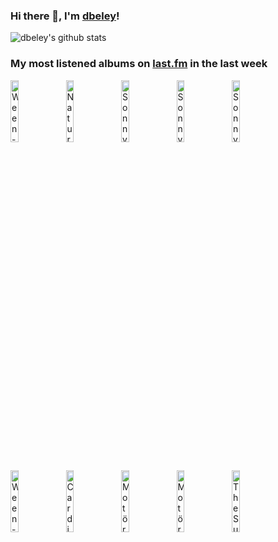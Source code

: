 ### Hi there 👋, I'm [dbeley](https://dbeley.ovh/en)!

![dbeley's github stats](https://github-readme-stats.vercel.app/api?username=dbeley)

### My most listened albums on [last.fm](https://www.last.fm/user/d_beley) in the last week

[<img src='https://lastfm.freetls.fastly.net/i/u/300x300/adf9b04c01c346b5b866a63c7a281d9b.png' width='16%' height='16%' alt='Ween - Quebec'>](https://www.last.fm/music/ween/quebec)&nbsp;
[<img src='https://lastfm.freetls.fastly.net/i/u/300x300/1cd94d8f180b51b7cf9fe7831bf2b03b.png' width='16%' height='16%' alt='Natural Snow Buildings - The Winter Ray'>](https://www.last.fm/music/natural%2bsnow%2bbuildings/the%2bwinter%2bray)&nbsp;
[<img src='https://lastfm.freetls.fastly.net/i/u/300x300/a569a1c42aaa194705ae33b86c0f6b93.jpg' width='16%' height='16%' alt='Sonny Clark - My Conception'>](https://www.last.fm/music/sonny%2bclark/my%2bconception)&nbsp;
[<img src='https://lastfm.freetls.fastly.net/i/u/300x300/a85482c2247a4e30bb40760ad17404db.jpg' width='16%' height='16%' alt='Sonny Clark - Sonnys Crib'>](https://www.last.fm/music/sonny%2bclark/sonny%2527s%2bcrib)&nbsp;
[<img src='https://lastfm.freetls.fastly.net/i/u/300x300/35254a8af4844c80843f2f05e9268cf7.jpg' width='16%' height='16%' alt='Sonny Clark - Sonny Clark Trio (The Rudy Van Gelder Edition)'>](https://www.last.fm/music/sonny%2bclark/sonny%2bclark%2btrio%2b%2528the%2brudy%2bvan%2bgelder%2bedition%2529)&nbsp;
<br>
[<img src='https://lastfm.freetls.fastly.net/i/u/300x300/bec4e9abf7ba4adba5c878402a64096b.png' width='16%' height='16%' alt='Ween - Chocolate & Cheese'>](https://www.last.fm/music/ween/chocolate%2b%2526%2bcheese)&nbsp;
[<img src='https://lastfm.freetls.fastly.net/i/u/300x300/9c4139ac1ccfc241259b22bb13792323.jpg' width='16%' height='16%' alt='Cardiacs - Sing to God'>](https://www.last.fm/music/cardiacs/sing%2bto%2bgod)&nbsp;
[<img src='https://lastfm.freetls.fastly.net/i/u/300x300/7c4386041efb64b7764453d339f12f74.jpg' width='16%' height='16%' alt='Motörhead - Ace Of Spades (Expanded Edition)'>](https://www.last.fm/music/mot%25c3%25b6rhead/ace%2bof%2bspades%2b%2528expanded%2bedition%2529)&nbsp;
[<img src='https://lastfm.freetls.fastly.net/i/u/300x300/42d3092a5b31f82b19be189a6f7f1d42.jpg' width='16%' height='16%' alt='Motörhead - Overkill (Expanded Bonus Track Edition)'>](https://www.last.fm/music/mot%25c3%25b6rhead/overkill%2b%2528expanded%2bbonus%2btrack%2bedition%2529)&nbsp;
[<img src='https://lastfm.freetls.fastly.net/i/u/300x300/eada420e110948f9b8599b09328caafc.jpg' width='16%' height='16%' alt='The Sundays - Blind'>](https://www.last.fm/music/the%2bsundays/blind)&nbsp;
<br>
